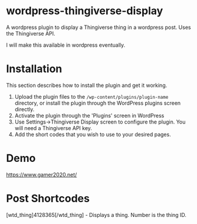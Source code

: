 # wordpress-thingiverse-display
A wordpress plugin to display a Thingiverse thing in a wordpress post. Uses the Thingiverse API.

I will make this available in wordpress eventually.

Installation
========

This section describes how to install the plugin and get it working.

1. Upload the plugin files to the `/wp-content/plugins/plugin-name` directory, or install the plugin through the WordPress plugins screen directly.
2. Activate the plugin through the 'Plugins' screen in WordPress
3. Use Settings->Thingiverse Display screen to configure the plugin. You will need a Thingiverse API key.
4. Add the short codes that you wish to use to your desired pages.

Demo
========

https://www.gamer2020.net/

Post Shortcodes
===============

[wtd_thing]4128365[/wtd_thing] - Displays a thing. Number is the thing ID.
